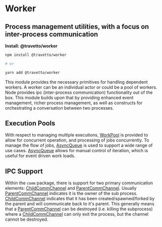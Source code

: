 <!-- This file was generated by @travetto/doc and should not be modified directly -->
<!-- Please modify https://github.com/travetto/travetto/tree/main/module/worker/DOC.tsx and execute "npx trv doc" to rebuild -->
# Worker

## Process management utilities, with a focus on inter-process communication

**Install: @travetto/worker**
```bash
npm install @travetto/worker

# or

yarn add @travetto/worker
```

This module provides the necessary primitives for handling dependent workers.  A worker can be an individual actor or could be a pool of workers. Node provides ipc (inter-process communication) functionality out of the box. This module builds upon that by providing enhanced event management, richer process management, as well as constructs for orchestrating a conversation between two processes.

## Execution Pools
With respect to managing multiple executions, [WorkPool](https://github.com/travetto/travetto/tree/main/module/worker/src/pool.ts#L32) is provided to allow for concurrent operation, and processing of jobs concurrently.  To manage the flow of jobs, [AsyncQueue](https://github.com/travetto/travetto/tree/main/module/runtime/src/queue.ts#L6) is used to support a wide range of use cases. [AsyncQueue](https://github.com/travetto/travetto/tree/main/module/runtime/src/queue.ts#L6) allows for manual control of iteration, which is useful for event driven work loads. 

## IPC Support
Within the `comm` package, there is support for two primary communication elements: [ChildCommChannel](https://github.com/travetto/travetto/tree/main/module/worker/src/ipc/child.ts#L6) and [ParentCommChannel](https://github.com/travetto/travetto/tree/main/module/worker/src/ipc/parent.ts#L10).  Usually [ParentCommChannel](https://github.com/travetto/travetto/tree/main/module/worker/src/ipc/parent.ts#L10) indicates it is the owner of the sub process. [ChildCommChannel](https://github.com/travetto/travetto/tree/main/module/worker/src/ipc/child.ts#L6) indicates that it has been created/spawned/forked by the parent and will communicate back to it's parent. This generally means that a [ParentCommChannel](https://github.com/travetto/travetto/tree/main/module/worker/src/ipc/parent.ts#L10) can be destroyed (i.e. killing the subprocess) where a [ChildCommChannel](https://github.com/travetto/travetto/tree/main/module/worker/src/ipc/child.ts#L6) can only exit the process, but the channel cannot be destroyed.
